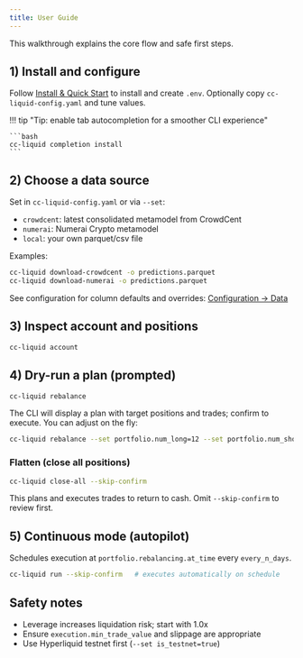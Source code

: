 ```yaml
---
title: User Guide
---
```


This walkthrough explains the core flow and safe first steps.

## 1) Install and configure

Follow [Install & Quick Start](install-quickstart.md) to install and create `.env`. Optionally copy `cc-liquid-config.yaml` and tune values.


!!! tip "Tip: enable tab autocompletion for a smoother CLI experience"

    ```bash
    cc-liquid completion install
    ```

## 2) Choose a data source

Set in `cc-liquid-config.yaml` or via `--set`:

- `crowdcent`: latest consolidated metamodel from CrowdCent
- `numerai`: Numerai Crypto metamodel
- `local`: your own parquet/csv file

Examples:

```bash
cc-liquid download-crowdcent -o predictions.parquet
cc-liquid download-numerai -o predictions.parquet
```

See configuration for column defaults and overrides: [Configuration → Data](configuration.md#data)

## 3) Inspect account and positions

```bash
cc-liquid account
```

## 4) Dry-run a plan (prompted)

```bash
cc-liquid rebalance
```

The CLI will display a plan with target positions and trades; confirm to execute. You can adjust on the fly:

```bash
cc-liquid rebalance --set portfolio.num_long=12 --set portfolio.num_short=8 --set portfolio.target_leverage=2.0
```

### Flatten (close all positions)

```bash
cc-liquid close-all --skip-confirm
```

This plans and executes trades to return to cash. Omit `--skip-confirm` to review first.

## 5) Continuous mode (autopilot)

Schedules execution at `portfolio.rebalancing.at_time` every `every_n_days`.

```bash
cc-liquid run --skip-confirm   # executes automatically on schedule
```

## Safety notes

- Leverage increases liquidation risk; start with 1.0x
- Ensure `execution.min_trade_value` and slippage are appropriate
- Use Hyperliquid testnet first (`--set is_testnet=true`)



